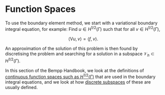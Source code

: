 Function Spaces
===============

To use the boundary element method, we start with a variational boundary integral
equation, for example: Find $u\in H^{1/2}(\Gamma)$ such that for all $v\in H^{1/2}(\Gamma)$,

$$
\left\langle\mathsf{V}u,v\right\rangle = \left\langle f,v\right\rangle.
$$

An approximation of the solution of this problem is then found by discretising the problem
and searching for a solution in a subspace $\mathcal{V}_h\subset H^{1/2}(\Gamma)$.

In this section of the Bempp Handbook, we look at the definitions of
[continuous function spaces such as $H^{1/2}(\Gamma)$](soboov_space.md)
that are used in the boundary integral equations, and we look at how
[discrete subspaces](discrete_function_spaces.md) of these are usually defined.
